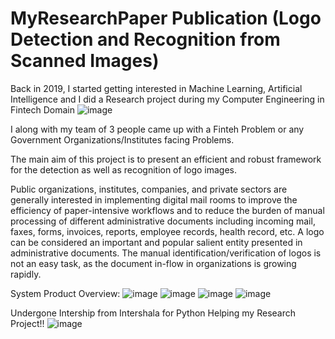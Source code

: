 # MyResearchPaper Publication (Logo Detection and Recognition from Scanned Images)
Back in 2019, I started getting interested in Machine Learning, Artificial Intelligence and I did a Research project during my Computer Engineering in Fintech Domain
![image](https://user-images.githubusercontent.com/37768258/207777866-3701c15d-1975-4cdd-a346-9edea92d1d95.png)

I along with my team of 3 people came up with a Finteh Problem or any Government Organizations/Institutes facing Problems.

The main aim of this project is to present an efficient and robust framework for the detection as well as recognition of logo images.

Public organizations, institutes, companies, and private sectors are generally interested in implementing digital mail rooms to improve the efficiency of paper-intensive workflows and to reduce the burden of manual processing of different administrative documents including incoming mail, faxes, forms, invoices, reports, employee records, health record, etc. A logo can be considered an important and popular salient entity presented in administrative documents. The manual identification/verification of logos is not an easy task, as the document in-flow in organizations is growing rapidly.

System Product Overview:
![image](https://user-images.githubusercontent.com/37768258/207778390-3f505603-c4e2-47b8-bc08-ceb373c6d430.png)
![image](https://user-images.githubusercontent.com/37768258/207778421-6c30afe7-b571-4adc-aa0a-1a6ac83e1c71.png)
![image](https://user-images.githubusercontent.com/37768258/207778460-36b24252-1999-451d-8614-87f491a8caa6.png)
![image](https://user-images.githubusercontent.com/37768258/207778485-39d7ec10-a7ae-464d-b5fc-e29733b00548.png)



Undergone Intership from Intershala for Python Helping my Research Project!! 
![image](https://user-images.githubusercontent.com/37768258/207797946-016067c4-935a-443b-93e6-f03ef0a96a06.png)

